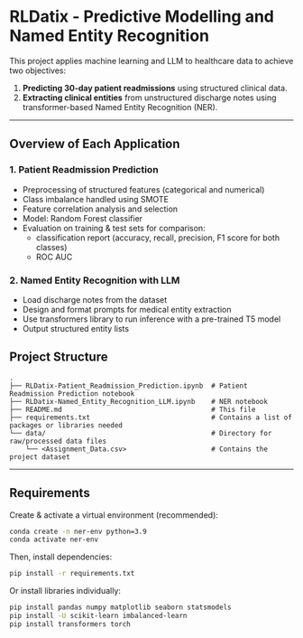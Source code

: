 # RLDatix - Predictive Modelling and Named Entity Recognition

This project applies machine learning and LLM to healthcare data to achieve two objectives:

1. **Predicting 30-day patient readmissions** using structured clinical data.
2. **Extracting clinical entities** from unstructured discharge notes using transformer-based Named Entity Recognition (NER).

---
## Overview of Each Application

### 1\. Patient Readmission Prediction
- Preprocessing of structured features (categorical and numerical)
- Class imbalance handled using SMOTE
- Feature correlation analysis and selection
- Model: Random Forest classifier
- Evaluation on training & test sets for comparison:
    - classification report (accuracy, recall, precision, F1 score for both classes)
    - ROC AUC

### 2\. Named Entity Recognition with LLM
- Load discharge notes from the dataset
- Design and format prompts for medical entity extraction
- Use transformers library to run inference with a pre-trained T5 model
- Output structured entity lists

## Project Structure

```
.
├── RLDatix-Patient_Readmission_Prediction.ipynb  # Patient Readmission Prediction notebook
├── RLDatix-Named_Entity_Recognition_LLM.ipynb    # NER notebook
├── README.md                                     # This file
├── requirements.txt                              # Contains a list of packages or libraries needed   
└── data/                                         # Directory for raw/processed data files
    └── <Assignment_Data.csv>                     # Contains the project dataset
```

---

## Requirements
Create & activate a virtual environment (recommended):  

```bash
conda create -n ner-env python=3.9
conda activate ner-env 
```
 

Then, install dependencies:  

```bash
pip install -r requirements.txt
```  


Or install libraries individually:  

```bash
pip install pandas numpy matplotlib seaborn statsmodels
pip install -U scikit-learn imbalanced-learn
pip install transformers torch  

